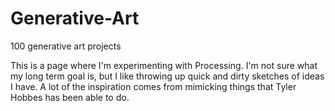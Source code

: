 # Generative-Art
100 generative art projects

This is a page where I'm experimenting with Processing. I'm not sure what my long term goal is, but I like throwing up quick and dirty sketches of ideas I have. A lot of the inspiration comes from mimicking things that Tyler Hobbes has been able to do.

